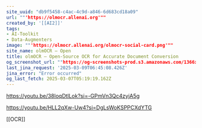```yaml
---
site_uuid: "db9f5458-c4ac-4c9d-a846-6d683cd18a09"
url: ""'https://olmocr.allenai.org'""
created_by: '[[AI2]]'
tags:
- AI-Toolkit
- Data-Augmenters
image: ""'https://olmocr.allenai.org/olmocr-social-card.png'""
site_name: olmOCR – Open
title: olmOCR – Open-Source OCR for Accurate Document Conversion
og_screenshot_url: ""https://og-screenshots-prod.s3.amazonaws.com/1366x768/80/false/e88d212fe5067a4b590e35b2610b5026e8c8001f8c31b544e4644e735bd1126b.jpeg""
last_jina_request: '2025-03-09T06:45:08.426Z'
jina_error: "Error occurred"
og_last_fetch: 2025-03-07T05:19:19.162Z
---
```


https://youtu.be/38loqDtlLok?si=-GPmVn3Qc4zyjA5g

https://youtu.be/HLL2qXw-Uw4?si=DgLsWoKSPPCXdYTG

[[OCR]]
